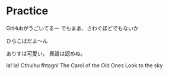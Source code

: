 # Practice

  GitHubがうごいてるー
  でもまあ、さわぐほどでもないか

  ひらこばだよ〜ん

  ありすは可愛い。
  異論は認めぬ。

  Ia! Ia! Cthulhu fhtagn!
  The Carol of the Old Ones
  Look to the sky
